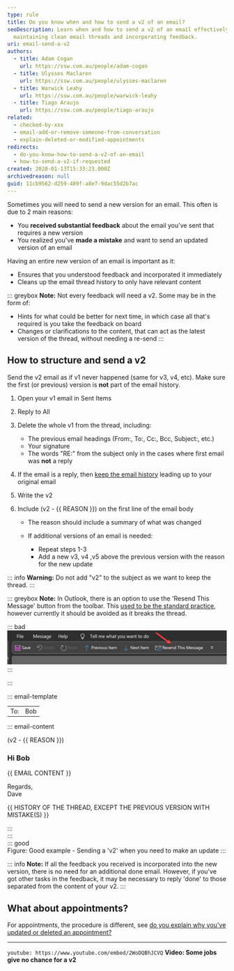 ```yaml
---
type: rule
title: Do you know when and how to send a v2 of an email?
seoDescription: Learn when and how to send a v2 of an email effectively while
  maintaining clean email threads and incorporating feedback.
uri: email-send-a-v2
authors:
  - title: Adam Cogan
    url: https://ssw.com.au/people/adam-cogan
  - title: Ulysses Maclaren
    url: https://ssw.com.au/people/ulysses-maclaren
  - title: Warwick Leahy
    url: https://ssw.com.au/people/warwick-leahy
  - title: Tiago Araujo
    url: https://ssw.com.au/people/tiago-araujo
related:
  - checked-by-xxx
  - email-add-or-remove-someone-from-conversation
  - explain-deleted-or-modified-appointments
redirects:
  - do-you-know-how-to-send-a-v2-of-an-email
  - how-to-send-a-v2-if-requested
created: 2020-01-13T15:33:23.000Z
archivedreason: null
guid: 11cb9562-d259-489f-a8e7-9dac55d2b7ac
---
```

Sometimes you will need to send a new version for an email. This often is due to 2 main reasons:

* You **received substantial feedback** about the email you've sent that requires a new version
* You realized you've **made a mistake** and want to send an updated version of an email

<!--endintro-->

Having an entire new version of an email is important as it:

* Ensures that you understood feedback and incorporated it immediately
* Cleans up the email thread history to only have relevant content

::: greybox
**Note:** Not every feedback will need a v2. Some may be in the form of:

* Hints for what could be better for next time, in which case all that's required is you take the feedback on board
* Changes or clarifications to the content, that can act as the latest version of the thread, without needing a re-send
  :::

## How to structure and send a v2

Send the v2 email as if v1 never happened (same for v3, v4, etc). Make sure the first (or previous) version is **not** part of the email history.

1. Open your v1 email in Sent Items
2. Reply to All
3. Delete the whole v1 from the thread, including:

   * The previous email headings (From:, To:, Cc:, Bcc, Subject:, etc.)
   * Your signature
   * The words "RE:" from the subject only in the cases where first email was **not** a reply
4. If the email is a reply, then [keep the email history](/do-you-keep-the-history-of-an-email) leading up to your original email
5. Write the v2
6. Include (v2 - {{ REASON }}) on the first line of the email body

   * The reason should include a summary of what was changed
   * If additional versions of an email is needed:

     * Repeat steps 1-3
     * Add a new v3, v4 ,v5 above the previous version with the reason for the new update

::: info
**Warning:** Do not add "v2" to the subject as we want to keep the thread.
:::

::: greybox
**Note:** In Outlook, there is an option to use the 'Resend This Message' button from the toolbar. This [used to be the standard practice](https://www.youtube.com/embed/SUo_hOCubeo), however currently it should be avoided as it breaks the thread.

::: bad
![Figure: Bad example - Outlook's 'Resend This Message' feature is no longer recommended](microsoftteams-image.png)
:::

:::

::: email-template  

|     |     |
| --- | --- |
| To: | Bob |

::: email-content  

(v2 - {{ REASON }})

### Hi Bob

{{ EMAIL CONTENT }}

Regards,\
Dave

{{ HISTORY OF THE THREAD, EXCEPT THE PREVIOUS VERSION WITH MISTAKE(S) }}

:::\
:::\
::: good\
Figure: Good example - Sending a 'v2' when you need to make an update
:::

::: info
**Note:** If all the feedback you received is incorporated into the new version, there is no need for an additional done email. However, if you've got other tasks in the feedback, it may be necessary to reply 'done' to those separated from the content of your v2.
:::

## What about appointments?

For appointments, the procedure is different, see [do you explain why you've updated or deleted an appointment?](/explain-deleted-or-modified-appointments)

- - -

`youtube: https://www.youtube.com/embed/2WoDQBhJCVQ`
**Video: Some jobs give no chance for a v2**
